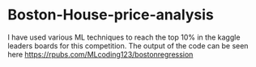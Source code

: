 # Boston-House-price-analysis
I have used various ML techniques to reach the top 10% in the kaggle leaders boards for this competition. The output of the code can be seen here
https://rpubs.com/MLcoding123/bostonregression
